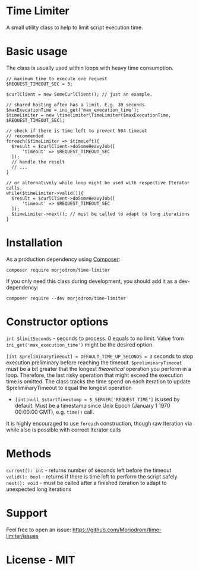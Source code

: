 # Time Limiter
A small utility class to help to limit script execution time.

# Basic usage
The class is usually used within loops with heavy time consumption.

``` injectablephp
// maximum time to execute one request
$REQUEST_TIMEOUT_SEC = 5; 

$curlClient = new SomeCurlClient(); // just an example.

// shared hosting often has a limit. E.g. 30 seconds
$maxExecutionTime = ini_get('max_execution_time'); 
$timeLimiter = new \timelimiter\TimeLimiter($maxExecutionTime, $REQUEST_TIMEOUT_SEC);

// check if there is time left to prevent 504 timeout
// recommended 
foreach($timeLimiter => $timeLeft){
  $result = $curlClient->doSomeHeavyJob([
      'timeout' => $REQUEST_TIMEOUT_SEC
  ]);
  // handle the result
  // ...
}

// or alternatively while loop might be used with respective Iterator calls.
while($timeLimiter->valid()){ 
  $result = $curlClient->doSomeHeavyJob([
      'timeout' => $REQUEST_TIMEOUT_SEC
  ]);
  $timeLimiter->next(); // must be called to adapt to long iterations
}
```

# Installation
As a production dependency using [Composer](https://getcomposer.org/):

    composer require morjodrom/time-limiter

If you only need this class during development, you should add it as a dev-dependency:

    composer require --dev morjodrom/time-limiter

# Constructor options
``int $limitSeconds`` - seconds to process. 0 equals to no limit.
Value from ``ini_get('max_execution_time')`` might be the desired option.

``[int $preliminaryTimeout] = DEFAULT_TIME_UP_SECONDS = 3`` seconds to stop execution preliminary
before reaching the timeout.
``$preliminaryTimeout`` must be a bit greater that the longest *theoretical* operation you perform in a loop. 
Therefore, the last risky operation that might exceed the execution time is omitted.
The class tracks the time spend on each iteration to update $preliminaryTimeout to equal the longest operation


* ``[int|null $startTimestamp = $_SERVER['REQUEST_TIME']`` is used by default. Must be a timestamp
since Unix Epoch (January 1 1970 00:00:00 GMT), e.g. ``time()`` call.

It is highly encouraged to use ``foreach`` construction, though raw Iteration via while also is 
possible with correct Iterator calls
# Methods
``current(): int`` - returns number of seconds left before the timeout 
``valid(): bool`` - returns if there is time left to perform the script safely
``next(): void`` - must be called after a finished iteration to adapt to unexpected long iterations

# Support
Feel free to open an issue: <https://github.com/Morjodrom/time-limiter/issues>

# License - MIT